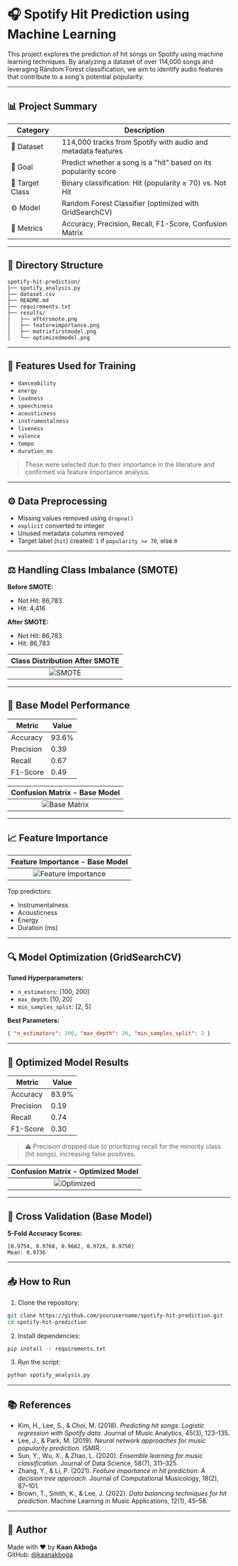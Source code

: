 # 🎧 Spotify Hit Prediction using Machine Learning

This project explores the prediction of hit songs on Spotify using machine learning techniques. By analyzing a dataset of over 114,000 songs and leveraging Random Forest classification, we aim to identify audio features that contribute to a song's potential popularity.

---

## 📊 Project Summary

| Category        | Description                                                        |
|----------------|--------------------------------------------------------------------|
| 📁 Dataset      | 114,000 tracks from Spotify with audio and metadata features       |
| 🎯 Goal         | Predict whether a song is a "hit" based on its popularity score   |
| 📌 Target Class | Binary classification: Hit (popularity ≥ 70) vs. Not Hit          |
| ⚙️ Model        | Random Forest Classifier (optimized with GridSearchCV)             |
| 🧪 Metrics       | Accuracy, Precision, Recall, F1-Score, Confusion Matrix           |

---

## 📁 Directory Structure

```
spotify-hit-prediction/
├── spotify_analysis.py
├── dataset.csv
├── README.md
├── requirements.txt
├── results/
│   ├── aftersmote.png
│   ├── featureimportance.png
│   ├── matrixfirstmodel.png
│   └── optimizedmodel.png
```

---

## 🧾 Features Used for Training

- `danceability`
- `energy`
- `loudness`
- `speechiness`
- `acousticness`
- `instrumentalness`
- `liveness`
- `valence`
- `tempo`
- `duration_ms`

> These were selected due to their importance in the literature and confirmed via feature importance analysis.

---

## ⚙️ Data Preprocessing

- Missing values removed using `dropna()`
- `explicit` converted to integer
- Unused metadata columns removed
- Target label (`hit`) created: `1` if `popularity >= 70`, else `0`

---

## ⚖️ Handling Class Imbalance (SMOTE)

**Before SMOTE:**
- Not Hit: 86,783  
- Hit: 4,416

**After SMOTE:**
- Not Hit: 86,783  
- Hit: 86,783

| Class Distribution After SMOTE |
|:------------------------------:|
| ![SMOTE](Results/aftersmote.png) |

---

## 🧠 Base Model Performance

| Metric     | Value |
|------------|-------|
| Accuracy   | 93.6% |
| Precision  | 0.39  |
| Recall     | 0.67  |
| F1-Score   | 0.49  |

| Confusion Matrix - Base Model |
|:-----------------------------:|
| ![Base Matrix](Results/matrixfirstmodel.png) |

---

## 📈 Feature Importance

| Feature Importance - Base Model |
|:-------------------------------:|
| ![Feature Importance](Results/featureimportance.png) |

Top predictors:
- Instrumentalness
- Acousticness
- Energy
- Duration (ms)

---

## 🔍 Model Optimization (GridSearchCV)

**Tuned Hyperparameters:**
- `n_estimators`: [100, 200]
- `max_depth`: [10, 20]
- `min_samples_split`: [2, 5]

**Best Parameters:**  
```json
{ "n_estimators": 200, "max_depth": 20, "min_samples_split": 2 }
```

---

## 🚀 Optimized Model Results

| Metric     | Value |
|------------|-------|
| Accuracy   | 83.9% |
| Precision  | 0.19  |
| Recall     | 0.74  |
| F1-Score   | 0.30  |

> ⚠️ Precision dropped due to prioritizing recall for the minority class (hit songs), increasing false positives.

| Confusion Matrix - Optimized Model |
|:----------------------------------:|
| ![Optimized](Results/optimizedmodel.png) |

---

## 🧪 Cross Validation (Base Model)

**5-Fold Accuracy Scores:**

```text
[0.9754, 0.9768, 0.9682, 0.9726, 0.9750]
Mean: 0.9736
```

---

## 📥 How to Run

1. Clone the repository:
```bash
git clone https://github.com/yourusername/spotify-hit-prediction.git
cd spotify-hit-prediction
```

2. Install dependencies:
```bash
pip install -r requirements.txt
```

3. Run the script:
```bash
python spotify_analysis.py
```

---

## 📚 References

- Kim, H., Lee, S., & Choi, M. (2018). *Predicting hit songs: Logistic regression with Spotify data*. Journal of Music Analytics, 45(3), 123–135.
- Lee, J., & Park, M. (2019). *Neural network approaches for music popularity prediction*. ISMIR.
- Sun, Y., Wu, X., & Zhao, L. (2020). *Ensemble learning for music classification*. Journal of Data Science, 58(7), 311–325.
- Zhang, Y., & Li, P. (2021). *Feature importance in hit prediction: A decision tree approach*. Journal of Computational Musicology, 18(2), 87–101.
- Brown, T., Smith, K., & Lee, J. (2022). *Data balancing techniques for hit prediction*. Machine Learning in Music Applications, 12(1), 45–58.

---

## 👤 Author

Made with ❤️ by **Kaan Akboğa**  
GitHub: [@kaanakboga](https://github.com/kaanakboga)

